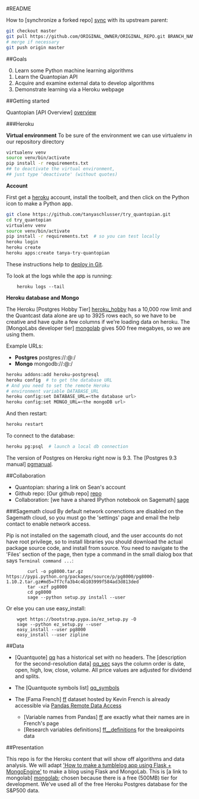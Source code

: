 #README

How to [synchronize a forked repo] [sync] with its upstream parent:
```bash
git checkout master
git pull https://github.com/ORIGINAL_OWNER/ORIGINAL_REPO.git BRANCH_NAME
# merge if necessary
git push origin master
```

[sync]: https://help.github.com/articles/merging-an-upstream-repository-into-your-fork/

##Goals

  0. Learn some Python machine learning algorithms
  1. Learn the Quantopian API
  2. Acquire and examine external data to
     develop algorithms
  3. Demonstrate learning via a Heroku webpage


##Getting started

Quantopian [API Overview] [overview]

[overview]: https://www.quantopian.com/help#ide-api


###Heroku

**Virtual environment**
To be sure of the environment we can use virtualenv in
our repository directory

```bash
virtualenv venv
source venv/bin/activate
pip install -r requirements.txt
## to deactivate the virtual environment,
## just type 'deactivate' (without quotes)
```
**Account**

First get a [heroku](http://heroku.com) account, install the toolbelt,
and then click on the Python icon to make a Python app.

```bash
git clone https://github.com/tanyaschlusser/try_quantopian.git
cd try_quantopian
virtualenv venv
source venv/bin/activate
pip install -r requirements.txt  # so you can test locally
heroku login
heroku create
heroku apps:create tanya-try-quantopian
```

These instructions help to
[deploy in Git](https://devcenter.heroku.com/articles/git).

To look at the logs while the app is running:
```
    heroku logs --tail
```


**Heroku database and Mongo**

The Heroku [Postgres Hobby Tier] [heroku_hobby] has a 10,000 row limit
and the Quantcast data alone are up to 3925 rows each, so we have
to be creative and have quite a few columns if we're loading data on heroku.
The [MongoLabs developer tier] [mongolab] gives 500 free
megabyes, so we are using them.

Example URLs:
- **Postgres** postgres://<dbuser>:<dbpassword>@<hostname>:<port>/<database>
- **Mongo** mongodb://<dbuser>:<dbpassword>@<hostname>:<port>/<database>

```bash
heroku addons:add heroku-postgresql
heroku config  # to get the database URL
# And you need to set the remote Heroku
# environment variable DATABASE_URL
heroku config:set DATABASE_URL=<the database url>
heroku config:set MONGO_URL=<the mongoDB url>
```

And then restart:
```bash
heroku restart
```

To connect to the database:
```bash
heroku pg:psql  # launch a local db connection
```

The version of Postgres on Heroku right now is 9.3.
The [Postgres 9.3 manual] [pgmanual].

[pgmanual]: http://www.postgresql.org/docs/9.3/static/
[heroku_hobby]: https://addons.heroku.com/heroku-postgresql


##Collaboration

* Quantopian: sharing a link on Sean's account
* Github repo: [Our github repo] [repo]
* Collaboration: [we have a shared IPython notebook on Sagemath] [sage]


###Sagemath cloud
By default network conenctions are disabled on the Sagemath cloud,
so you must go the 'settings' page and  email the help contact to
enable network access.

Pip is not installed on the sagemath cloud, and the user accounts
do not have root privilege, so to install libraries you should download
the actual package source code, and install from source. You need to
navigate to the 'Files' section of the page, then type a command in
the small dialog box that says `Terminal command ...`:

            curl -o pg8000.tar.gz https://pypi.python.org/packages/source/p/pg8000/pg8000-1.10.2.tar.gz#md5=7f7cfa3b4c4b103999f584ad3d813ded
            tar -xzf pg8000
            cd pg8000
            sage --python setup.py install --user

Or else you can use easy_install:

        wget https://bootstrap.pypa.io/ez_setup.py -O
        sage --python ez_setup.py --user
        easy_install --user pg8000
        easy_install --user zipline


[heroku]: https://www.heroku.com/
[repo]: https://github.com/tanyaschlusser/try_quantopian.git
[sage]: https://cloud.sagemath.com/projects/602232b7-ea8d-4575-9ee8-89139b7eb286/files/


##Data

+ [Quantquote] [qq] has a historical set with no headers. The
  [description for the second-resolution data] [qq_sec] says
  the column order is date, open, high, low, close, volume.
  All price values are adjusted for dividend and splits.

+ The [Quantquote symbols list] [qq_symbols]

+ The [Fama French] [ff] dataset hosted by Kevin French
  is already accessible via [Pandas Remote Data Access][pd_remote]
    - [Variable names from Pandas] [ff] are exactly what their names are
      in French's page 
    - [Research variables definitions] [ff__definitions] for the
      breakpoints data


[ff]: http://mba.tuck.dartmouth.edu/pages/faculty/ken.french/data_library.html
[pd_remote]: http://pandas.pydata.org/pandas-docs/dev/remote_data.html
[ff__definitions]: http://mba.tuck.dartmouth.edu/pages/faculty/ken.french/Data_Library/variable_definitions.html
[qq]: https://quantquote.com/historical-stock-data
[qq_sec]: https://quantquote.com/docs/QuantQuote_Second.pdf
[qq_symbols]: https://quantquote.com/docs/symbol_map_comnam.csv


##Presentation

This repo is for the Heroku content that will show off algorithms and
data analysis. We will adapt
['How to make a tumblelog app using Flask + MongoEngine'][flask_mongo]
to make a blog using Flask and MongoLab.
This is [a link to mongolab] [mongolab]; chosen because
there is a free (500MB) tier for development. We've used all of the free
Heroku Postgres database for the S&P500 data.

[mongolab]: https://mongolab.com/
[flask_mongo]: http://docs.mongodb.org/ecosystem/tutorial/write-a-tumblelog-application-with-flask-mongoengine/

